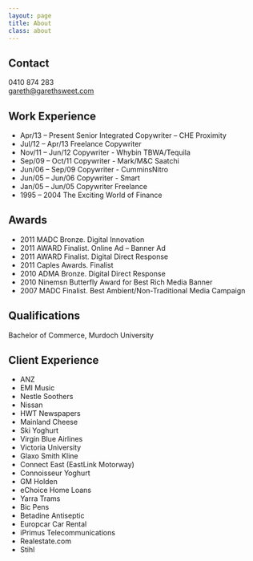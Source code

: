 ```yaml
---
layout: page
title: About
class: about
---
```


## Contact ##

0410 874 283  
gareth@garethsweet.com

## Work Experience ##

* Apr/13 – Present  Senior Integrated Copywriter – CHE Proximity
* Jul/12 – Apr/13   Freelance Copywriter
* Nov/11 – Jun/12 	Copywriter - Whybin TBWA/Tequila
* Sep/09 – Oct/11 	Copywriter - Mark/M&C Saatchi
* Jun/06 – Sep/09 	Copywriter - CumminsNitro
* Jun/05 – Jun/06   Copywriter - Smart
* Jan/05 – Jun/05 	Copywriter Freelance
* 1995 – 2004 		  The Exciting World of Finance

## Awards ##

* 2011 MADC Bronze. Digital Innovation
* 2011 AWARD Finalist. Online Ad – Banner Ad
* 2011 AWARD Finalist. Digital Direct Response
* 2011 Caples Awards. Finalist
* 2010 ADMA Bronze. Digital Direct Response
* 2010 Ninemsn Butterfly Award for Best Rich Media Banner
* 2007 MADC Finalist. Best Ambient/Non-Traditional Media Campaign

## Qualifications ##

Bachelor of Commerce, Murdoch University

## Client Experience ##

* ANZ
* EMI Music
* Nestle Soothers
* Nissan
* HWT Newspapers
* Mainland Cheese
* Ski Yoghurt
* Virgin Blue Airlines
* Victoria University
* Glaxo Smith Kline
* Connect East (EastLink Motorway)
* Connoisseur Yoghurt
* GM Holden
* eChoice Home Loans
* Yarra Trams
* Bic Pens
* Betadine Antiseptic
* Europcar Car Rental
* iPrimus Telecommunications
* Realestate.com
* Stihl
